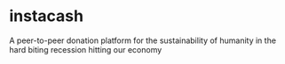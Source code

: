 # instacash
A peer-to-peer donation platform for the sustainability of humanity in the hard biting recession hitting our economy
